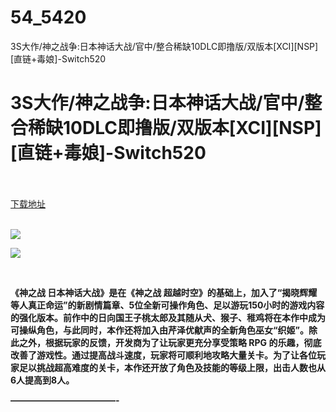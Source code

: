 # 54_5420
3S大作/神之战争:日本神话大战/官中/整合稀缺10DLC即撸版/双版本[XCI][NSP][直链+毒娘]-Switch520
# 3S大作/神之战争:日本神话大战/官中/整合稀缺10DLC即撸版/双版本[XCI][NSP][直链+毒娘]-Switch520
 <br/></br>
[下载地址](https://www.switch520.cc/article/5420 "下载地址")
<br/></br>

<p><span><strong><img src="https://s1.ax1x.com/2020/05/20/Y7vnnU.jpg"></strong></span></p>
<p><span><strong><img src="https://s1.ax1x.com/2020/05/20/Y7v44s.jpg"></strong></span></p>
<p><span><strong><br></strong></span></p>
<p><span><strong>《神之战 日本神话大战》是在《神之战 超越时空》的基础上，加入了“揭晓辉耀等人真正命运”的新剧情篇章、5位全新可操作角色、足以游玩150小时的游戏内容的强化版本。前作中的日向国王子桃太郎及其随从犬、猴子、稚鸡将在本作中成为可操纵角色，与此同时，本作还将加入由芹泽优献声的全新角色巫女“织姬”。除此之外，根据玩家的反馈，开发商为了让玩家更充分享受策略 RPG 的乐趣，彻底改善了游戏性。通过提高战斗速度，玩家将可顺利地攻略大量关卡。为了让各位玩家足以挑战超高难度的关卡，本作还开放了角色及技能的等级上限，出击人数也从6人提高到8人。</strong></span></p>
<p><span><strong>————————————-</strong></span></p>
